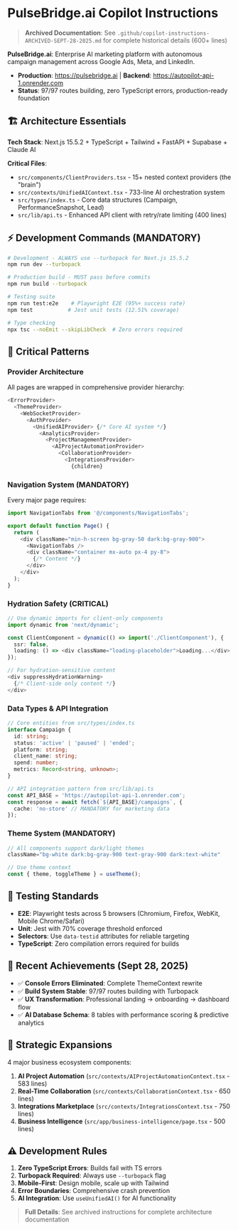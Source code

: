 # PulseBridge.ai Copilot Instructions

> **Archived Documentation**: See `.github/copilot-instructions-ARCHIVED-SEPT-28-2025.md` for complete historical details (600+ lines)

**PulseBridge.ai**: Enterprise AI marketing platform with autonomous campaign management across Google Ads, Meta, and LinkedIn.
- **Production**: https://pulsebridge.ai | **Backend**: https://autopilot-api-1.onrender.com
- **Status**: 97/97 routes building, zero TypeScript errors, production-ready foundation

## 🏗️ Architecture Essentials

**Tech Stack**: Next.js 15.5.2 + TypeScript + Tailwind + FastAPI + Supabase + Claude AI

**Critical Files**:
- `src/components/ClientProviders.tsx` - 15+ nested context providers (the "brain")
- `src/contexts/UnifiedAIContext.tsx` - 733-line AI orchestration system
- `src/types/index.ts` - Core data structures (Campaign, PerformanceSnapshot, Lead)
- `src/lib/api.ts` - Enhanced API client with retry/rate limiting (400 lines)

## ⚡ Development Commands (MANDATORY)

```bash
# Development - ALWAYS use --turbopack for Next.js 15.5.2
npm run dev --turbopack

# Production build - MUST pass before commits
npm run build --turbopack

# Testing suite
npm run test:e2e    # Playwright E2E (95%+ success rate)
npm test           # Jest unit tests (12.51% coverage)

# Type checking
npx tsc --noEmit --skipLibCheck  # Zero errors required
```

## 🎯 Critical Patterns

### Provider Architecture
All pages are wrapped in comprehensive provider hierarchy:
```typescript
<ErrorProvider>
  <ThemeProvider>
    <WebSocketProvider>
      <AuthProvider>
        <UnifiedAIProvider> {/* Core AI system */}
          <AnalyticsProvider>
            <ProjectManagementProvider>
              <AIProjectAutomationProvider>
                <CollaborationProvider>
                  <IntegrationsProvider>
                    {children}
```

### Navigation System (MANDATORY)
Every major page requires:
```typescript
import NavigationTabs from '@/components/NavigationTabs';

export default function Page() {
  return (
    <div className="min-h-screen bg-gray-50 dark:bg-gray-900">
      <NavigationTabs />
      <div className="container mx-auto px-4 py-8">
        {/* Content */}
      </div>
    </div>
  );
}
```

### Hydration Safety (CRITICAL)
```typescript
// Use dynamic imports for client-only components
import dynamic from 'next/dynamic';

const ClientComponent = dynamic(() => import('./ClientComponent'), { 
  ssr: false,
  loading: () => <div className="loading-placeholder">Loading...</div>
});

// For hydration-sensitive content
<div suppressHydrationWarning>
  {/* Client-side only content */}
</div>
```

### Data Types & API Integration
```typescript
// Core entities from src/types/index.ts
interface Campaign {
  id: string;
  status: 'active' | 'paused' | 'ended';
  platform: string;
  client_name: string;
  spend: number;
  metrics: Record<string, unknown>;
}

// API integration pattern from src/lib/api.ts
const API_BASE = 'https://autopilot-api-1.onrender.com';
const response = await fetch(`${API_BASE}/campaigns`, { 
  cache: 'no-store' // MANDATORY for marketing data
});
```

### Theme System (MANDATORY)
```typescript
// All components support dark/light themes
className="bg-white dark:bg-gray-900 text-gray-900 dark:text-white"

// Use theme context
const { theme, toggleTheme } = useTheme();
```

## 🧪 Testing Standards

- **E2E**: Playwright tests across 5 browsers (Chromium, Firefox, WebKit, Mobile Chrome/Safari)
- **Unit**: Jest with 70% coverage threshold enforced
- **Selectors**: Use `data-testid` attributes for reliable targeting
- **TypeScript**: Zero compilation errors required for builds

## 🚀 Recent Achievements (Sept 28, 2025)

- ✅ **Console Errors Eliminated**: Complete ThemeContext rewrite
- ✅ **Build System Stable**: 97/97 routes building with Turbopack
- ✅ **UX Transformation**: Professional landing → onboarding → dashboard flow
- ✅ **AI Database Schema**: 8 tables with performance scoring & predictive analytics

## 🎨 Strategic Expansions

4 major business ecosystem components:
1. **AI Project Automation** (`src/contexts/AIProjectAutomationContext.tsx` - 583 lines)
2. **Real-Time Collaboration** (`src/contexts/CollaborationContext.tsx` - 650 lines)
3. **Integrations Marketplace** (`src/contexts/IntegrationsContext.tsx` - 750 lines)
4. **Business Intelligence** (`src/app/business-intelligence/page.tsx` - 500 lines)

## ⚠️ Development Rules

1. **Zero TypeScript Errors**: Builds fail with TS errors
2. **Turbopack Required**: Always use `--turbopack` flag
3. **Mobile-First**: Design mobile, scale up with Tailwind
4. **Error Boundaries**: Comprehensive crash prevention
5. **AI Integration**: Use `useUnifiedAI()` for AI functionality

> **Full Details**: See archived instructions for complete architecture documentation
